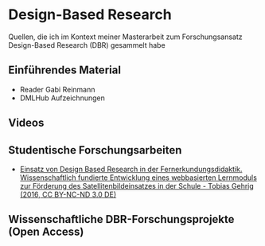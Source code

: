 # Design-Based Research
Quellen, die ich im Kontext meiner Masterarbeit zum Forschungsansatz Design-Based Research (DBR) gesammelt habe

## Einführendes Material
* Reader Gabi Reinmann
* DMLHub Aufzeichnungen

## Videos

## Studentische Forschungsarbeiten
* [Einsatz von Design Based Research in der Fernerkundungsdidaktik. Wissenschaftlich fundierte Entwicklung eines webbasierten Lernmoduls zur Förderung des Satellitenbildeinsatzes in der Schule - Tobias Gehrig (2016, CC BY-NC-ND 3.0 DE)](https://opus.ph-heidelberg.de/frontdoor/index/index/docId/195)

## Wissenschaftliche DBR-Forschungsprojekte (Open Access)
